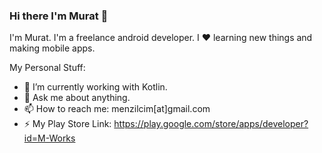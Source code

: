 ### Hi there I'm Murat 👋

I'm Murat. I'm a freelance android developer. I ❤ learning new things and making mobile apps.

My Personal Stuff:

- 🔭 I’m currently working with Kotlin.
- 💬 Ask me about anything.
- 📫 How to reach me: menzilcim[at]gmail.com
- ⚡ My Play Store Link: https://play.google.com/store/apps/developer?id=M-Works

